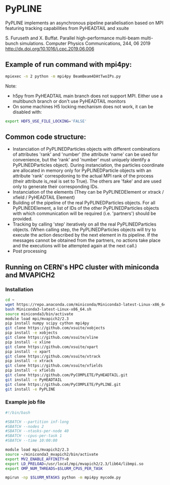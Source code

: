 # PyPLINE

PyPLINE implements an asynchronous pipeline parallelisation based on MPI featuring tracking capabilities from PyHEADTAIL and xsuite

S. Furuseth and X. Buffat. Parallel high-performance multi-beam multi-bunch simulations. Computer Physics Communications, 244, 06 2019 http://dx.doi.org/10.1016/j.cpc.2019.06.006

## Example of run command with mpi4py:
```bash
mpiexec -n 2 python -m mpi4py BeamBeam4DAtTwoIPs.py
```
Note:
 - h5py from PyHEADTAIL main branch does not support MPI. Either use a multibunch branch or don't use PyHEADTAIL monitors 
 - On some machines H5 locking mechanism does not work, it can be disabled with:
```bash
export HDF5_USE_FILE_LOCKING='FALSE'
```
## Common code structure:

 - Instanciation of PyPLINEDParticles objects with different combinations of attributes 'rank' and 'number' (the attribute 'name' can be used for convenience, but the 'rank' and 'number' must uniquely identify a PyPLINEDParticles object). During instanciation, the particles coordinate are allocated in memory only for PyPLINEDParticle objects with an attribute 'rank' correspdoning to the actual MPI rank of the process (their attribute is_real is set to True). The others are 'fake' and are used only to generate their corresponding IDs.
 - Instanciation of the elements (They can be PyPLINEDElement or xtrack / xfield / PyHEADTAIL Element)
 - Building of the pipeline of the real PyPLINEDParticles objects. For all PyPLINEDElement, a list of IDs of the other PyPLINEDParticles objects with which communication will be required (i.e. 'partners') should be provided.
 - Tracking by calling 'step' iteratively on all the real PyPLINEDParticles objects. (When calling step, the PyPLINEDParticles objects will try to execute the action described by the next element in its pipeline. If the messages cannot be obtained from the partners, no actions take place and the executions will be attempted again at the next call.)
 - Post processing

## Running on CERN's HPC cluster with miniconda and MVAPICH2

### Installation

```bash
cd ~
wget https://repo.anaconda.com/miniconda/Miniconda3-latest-Linux-x86_64.sh
bash Miniconda3-latest-Linux-x86_64.sh
source miniconda3/bin/activate
module load mpi/mvapich2/2.3
pip install numpy scipy cython mpi4py
git clone https://github.com/xsuite/xobjects
pip install -e xobjects
git clone https://github.com/xsuite/xline
pip install -e xline
git clone https://github.com/xsuite/xpart
pip install -e xpart
git clone https://github.com/xsuite/xtrack
pip install -e xtrack
git clone https://github.com/xsuite/xfields
pip install -e xfields
git clone https://github.com/PyCOMPLETE/PyHEADTAIL.git
git install -e PyHEADTAIL
git clone https://github.com/PyCOMPLETE/PyPLINE.git
git install -e PyPLINE
```

### Example job file
```bash
#!/bin/bash

#SBATCH --partition inf-long
#SBATCH --nodes 2
#SBATCH --ntasks-per-node 40
#SBATCH --cpus-per-task 1
#SBATCH --time 10:00:00

module load mpi/mvapich2/2.3
source ~/miniconda3_mvapich2/bin/activate
export MV2_ENABLE_AFFINITY=0
export LD_PRELOAD=/usr/local/mpi/mvapich2/2.3/lib64/libmpi.so
export OMP_NUM_THREADS=$SLURM_CPUS_PER_TASK

mpirun -np $SLURM_NTASKS python -m mpi4py mycode.py
```

